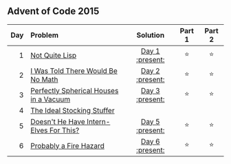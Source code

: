 ## Advent of Code 2015

| Day | Problem                                                                       |           Solution            | Part 1 | Part 2 |
|----:|:------------------------------------------------------------------------------|:-----------------------------:|:------:|:------:|
|   1 | [Not Quite Lisp](https://adventofcode.com/2015/day/1)                         | [Day 1 :present:](Day01.java) | :star: | :star: |
|   2 | [I Was Told There Would Be No Math](https://adventofcode.com/2015/day/2)      | [Day 2 :present:](Day02.java) | :star: | :star: |
|   3 | [Perfectly Spherical Houses in a Vacuum](https://adventofcode.com/2015/day/3) | [Day 3 :present:](Day03.java) | :star: | :star: |
|   4 | [The Ideal Stocking Stuffer](https://adventofcode.com/2015/day/4)             |                               |        |        |
|   5 | [Doesn't He Have Intern-Elves For This?](https://adventofcode.com/2015/day/5) | [Day 5 :present:](Day05.java) | :star: | :star: |
|   6 | [Probably a Fire Hazard](https://adventofcode.com/2015/day/6)                 | [Day 6 :present:](Day06.java) | :star: | :star: |
